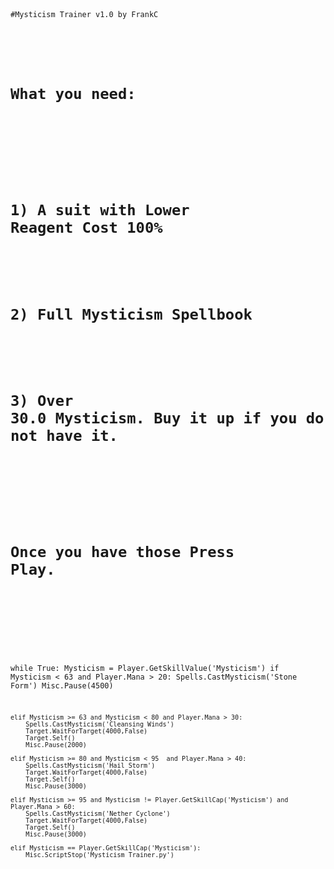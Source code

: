 <code>

#Mysticism Trainer v1.0 by FrankC
#
# What you need:
#
#
# 1) A suit with Lower Reagent Cost 100%
#
# 2) Full Mysticism Spellbook
#
# 3) Over 30.0 Mysticism. Buy it up if you do not have it.
#
#
# Once you have those Press Play. 
#
#

while True:
    Mysticism = Player.GetSkillValue('Mysticism')
    if Mysticism < 63 and Player.Mana > 20:
        Spells.CastMysticism('Stone Form')
        Misc.Pause(4500)
        
    elif Mysticism >= 63 and Mysticism < 80 and Player.Mana > 30:
        Spells.CastMysticism('Cleansing Winds')
        Target.WaitForTarget(4000,False)
        Target.Self()
        Misc.Pause(2000)   
   
    elif Mysticism >= 80 and Mysticism < 95  and Player.Mana > 40:
        Spells.CastMysticism('Hail Storm')
        Target.WaitForTarget(4000,False)
        Target.Self()
        Misc.Pause(3000)  

    elif Mysticism >= 95 and Mysticism != Player.GetSkillCap('Mysticism') and Player.Mana > 60:
        Spells.CastMysticism('Nether Cyclone')
        Target.WaitForTarget(4000,False)
        Target.Self()
        Misc.Pause(3000)         
   
    elif Mysticism == Player.GetSkillCap('Mysticism'):
        Misc.ScriptStop('Mysticism Trainer.py')
        
</code>        
